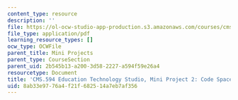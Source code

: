 ```yaml
---
content_type: resource
description: ''
file: https://ol-ocw-studio-app-production.s3.amazonaws.com/courses/cms-594-education-technology-studio-spring-2019/8ab33e9776a4f21f682514a7eb7af356_MITCMS_594S19_mini2_codespace.pdf
file_type: application/pdf
learning_resource_types: []
ocw_type: OCWFile
parent_title: Mini Projects
parent_type: CourseSection
parent_uid: 2b545b13-a200-3d58-2227-a594f59e26a4
resourcetype: Document
title: 'CMS.594 Education Technology Studio, Mini Project 2: Code Space'
uid: 8ab33e97-76a4-f21f-6825-14a7eb7af356
---
```

